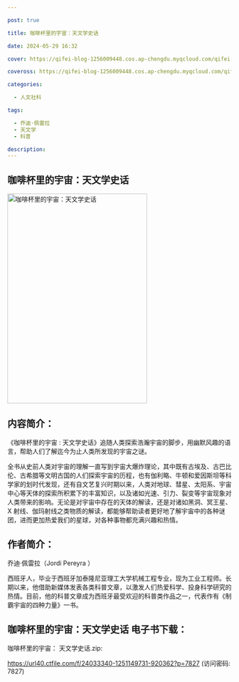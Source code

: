 ```yaml
---

post: true

title: 咖啡杯里的宇宙：天文学史话

date: 2024-05-29 16:32

cover: https://qifei-blog-1256009448.cos.ap-chengdu.myqcloud.com/qifei-blog/65667e83c458853aefd439ff.jpg

coveross: https://qifei-blog-1256009448.cos.ap-chengdu.myqcloud.com/qifei-blog/65667e83c458853aefd439ff.jpg

categories:

  - 人文社科

tags:

  - 乔迪·佩雷拉
  - 天文学
  - 科普

description:
---
```


## 咖啡杯里的宇宙：天文学史话
<img alt=" 咖啡杯里的宇宙：天文学史话" class="aligncenter loaded" data-was-processed="true" decoding="async" fetchpriority="high" height="471" src="https://qifei-blog-1256009448.cos.ap-chengdu.myqcloud.com/qifei-blog/65667e83c458853aefd439ff.jpg" style="cursor: zoom-in;" width="314"/>

## 内容简介：

《咖啡杯里的宇宙 : 天文学史话》追随人类探索浩瀚宇宙的脚步，用幽默风趣的语言，帮助人们了解迄今为止人类所发现的宇宙之谜。

全书从史前人类对宇宙的理解一直写到宇宙大爆炸理论，其中既有古埃及、古巴比伦、古希腊等文明古国的人们探索宇宙的历程，也有伽利略、牛顿和爱因斯坦等科学家的划时代发现，还有自文艺复兴时期以来，人类对地球、彗星、太阳系、宇宙中心等天体的探索所积累下的丰富知识，以及诸如光速、引力、裂变等宇宙现象对人类带来的影响。无论是对宇宙中存在的天体的解读，还是对诸如黑洞、冥王星、X 射线、伽玛射线之类物质的解读，都能够帮助读者更好地了解宇宙中的各种谜团，进而更加热爱我们的星球，对各种事物都充满兴趣和热情。

## 作者简介：

乔迪·佩雷拉（Jordi Pereyra ）

西班牙人，毕业于西班牙加泰隆尼亚理工大学机械工程专业，现为工业工程师。长期以来，他借助新媒体发表各类科普文章，以激发人们热爱科学、投身科学研究的热情。目前，他的科普文章成为西班牙最受欢迎的科普类作品之一，代表作有《制霸宇宙的四种力量》一书。

## 咖啡杯里的宇宙：天文学史话 电子书下载：

咖啡杯里的宇宙： 天文学史话.zip: 

https://url40.ctfile.com/f/24033340-1251149731-920362?p=7827 (访问密码: 7827)
